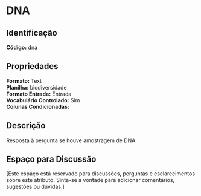 # DNA

## Identificação
**Código:** dna

## Propriedades
**Formato:** Text  
**Planilha:** biodiversidade  
**Formato Entrada:** Entrada  
**Vocabulário Controlado:** Sim  
**Colunas Condicionadas:**   

## Descrição
Resposta à pergunta se houve amostragem de DNA.

## Espaço para Discussão
[Este espaço está reservado para discussões, perguntas e esclarecimentos sobre este atributo. Sinta-se à vontade para adicionar comentários, sugestões ou dúvidas.]

